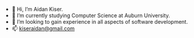 - 👋 Hi, I’m Aidan Kiser.
- 👀 I’m currently studying Computer Science at Auburn University.
- 🌱 I’m looking to gain experience in all aspects of software development.
- 📫 kiseraidan@gmail.com

<!---
kiseraidan/kiseraidan is a ✨ special ✨ repository because its `README.md` (this file) appears on your GitHub profile.
You can click the Preview link to take a look at your changes.
--->
